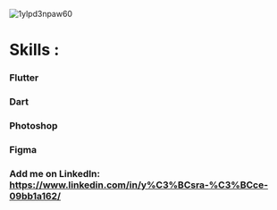 ![1ylpd3npaw60](https://user-images.githubusercontent.com/71156033/182237655-0ef2a1bb-bd27-401e-a329-c34da042c25d.gif)

# Skills :
### Flutter
### Dart
### Photoshop
### Figma


### Add me on LinkedIn: https://www.linkedin.com/in/y%C3%BCsra-%C3%BCce-09bb1a162/





<!--
**yusrauce/yusrauce** is a ✨ _special_ ✨ repository because its `README.md` (this file) appears on your GitHub profile.

Here are some ideas to get you started:

- 🔭 I’m currently working on ...
- 🌱 I’m currently learning ...
- 👯 I’m looking to collaborate on ...
- 🤔 I’m looking for help with ...
- 💬 Ask me about ...
- 📫 How to reach me: ...
- 😄 Pronouns: ...
- ⚡ Fun fact: ...
-->

